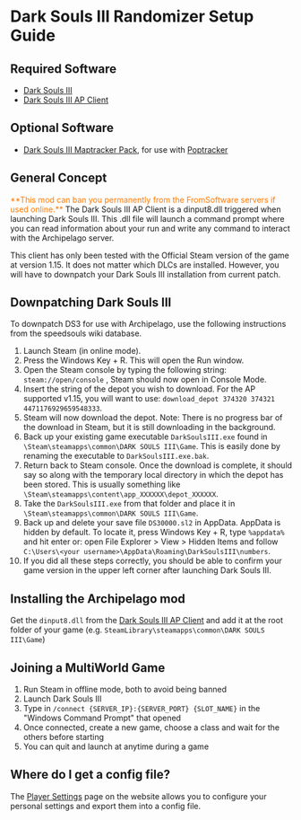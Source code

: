 # Dark Souls III Randomizer Setup Guide

## Required Software

- [Dark Souls III](https://store.steampowered.com/app/374320/DARK_SOULS_III/)
- [Dark Souls III AP Client](https://github.com/Marechal-L/Dark-Souls-III-Archipelago-client/releases)

## Optional Software

- [Dark Souls III Maptracker Pack](https://github.com/Br00ty/DS3_AP_Maptracker/releases/latest), for use with [Poptracker](https://github.com/black-sliver/PopTracker/releases)

## General Concept

<span style="color:#ff7800">
**This mod can ban you permanently from the FromSoftware servers if used online.** 
</span>
The Dark Souls III AP Client is a dinput8.dll triggered when launching Dark Souls III. This .dll file will launch a command 
prompt where you can read information about your run and write any command to interact with the Archipelago server.

This client has only been tested with the Official Steam version of the game at version 1.15. It does not matter which DLCs are installed. However, you will have to downpatch your Dark Souls III installation from current patch.

## Downpatching Dark Souls III

To downpatch DS3 for use with Archipelago, use the following instructions from the speedsouls wiki database. 

1. Launch Steam (in online mode).
2. Press the Windows Key + R. This will open the Run window.
3. Open the Steam console by typing the following string: `steam://open/console` , Steam should now open in Console Mode.
4. Insert the string of the depot you wish to download. For the AP supported v1.15, you will want to use: `download_depot 374320 374321 4471176929659548333`.
5. Steam will now download the depot. Note: There is no progress bar of the download in Steam, but it is still downloading in the background.
6. Back up your existing game executable `DarkSoulsIII.exe` found in `\Steam\steamapps\common\DARK SOULS III\Game`. This is easily done by renaming the executable to `DarkSoulsIII.exe.bak`.
7. Return back to Steam console. Once the download is complete, it should say so along with the temporary local directory in which the depot has been stored. This is usually something like `\Steam\steamapps\content\app_XXXXXX\depot_XXXXXX`.
8. Take the `DarkSoulsIII.exe` from that folder and place it in `\Steam\steamapps\common\DARK SOULS III\Game`.
9. Back up and delete your save file `DS30000.sl2` in AppData. AppData is hidden by default. To locate it, press Windows Key + R, type `%appdata%` and hit enter or: open File Explorer > View > Hidden Items and follow `C:\Users\<your username>\AppData\Roaming\DarkSoulsIII\numbers`.
10. If you did all these steps correctly, you should be able to confirm your game version in the upper left corner after launching Dark Souls III.


## Installing the Archipelago mod

Get the `dinput8.dll` from the [Dark Souls III AP Client](https://github.com/Marechal-L/Dark-Souls-III-Archipelago-client/releases) and 
add it at the root folder of your game (e.g. `SteamLibrary\steamapps\common\DARK SOULS III\Game`)

## Joining a MultiWorld Game

1. Run Steam in offline mode, both to avoid being banned
2. Launch Dark Souls III
3. Type in `/connect {SERVER_IP}:{SERVER_PORT} {SLOT_NAME}` in the "Windows Command Prompt" that opened
4. Once connected, create a new game, choose a class and wait for the others before starting
5. You can quit and launch at anytime during a game

## Where do I get a config file?

The [Player Settings](/games/Dark%20Souls%20III/player-settings) page on the website allows you to
configure your personal settings and export them into a config file.
